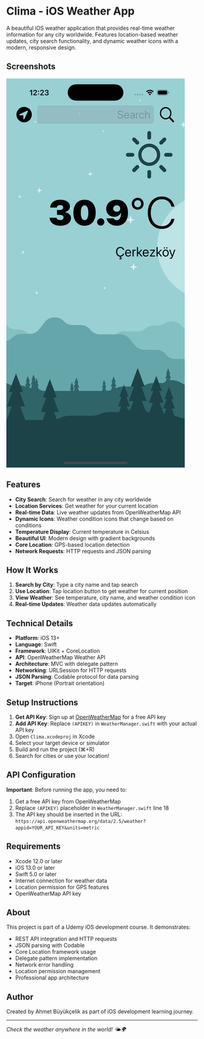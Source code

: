 # Clima - iOS Weather App

A beautiful iOS weather application that provides real-time weather information for any city worldwide. Features location-based weather updates, city search functionality, and dynamic weather icons with a modern, responsive design.

## Screenshots

![App Screenshot](./Screenshot.png)

## Features

- **City Search**: Search for weather in any city worldwide
- **Location Services**: Get weather for your current location
- **Real-time Data**: Live weather updates from OpenWeatherMap API
- **Dynamic Icons**: Weather condition icons that change based on conditions
- **Temperature Display**: Current temperature in Celsius
- **Beautiful UI**: Modern design with gradient backgrounds
- **Core Location**: GPS-based location detection
- **Network Requests**: HTTP requests and JSON parsing

## How It Works

1. **Search by City**: Type a city name and tap search
2. **Use Location**: Tap location button to get weather for current position
3. **View Weather**: See temperature, city name, and weather condition icon
4. **Real-time Updates**: Weather data updates automatically

## Technical Details

- **Platform**: iOS 13+
- **Language**: Swift
- **Framework**: UIKit + CoreLocation
- **API**: OpenWeatherMap Weather API
- **Architecture**: MVC with delegate pattern
- **Networking**: URLSession for HTTP requests
- **JSON Parsing**: Codable protocol for data parsing
- **Target**: iPhone (Portrait orientation)

## Setup Instructions

1. **Get API Key**: Sign up at [OpenWeatherMap](https://openweathermap.org/api) for a free API key
2. **Add API Key**: Replace `(APIKEY)` in `WeatherManager.swift` with your actual API key
3. Open `Clima.xcodeproj` in Xcode
4. Select your target device or simulator
5. Build and run the project (⌘+R)
6. Search for cities or use your location!

## API Configuration

**Important**: Before running the app, you need to:
1. Get a free API key from OpenWeatherMap
2. Replace `(APIKEY)` placeholder in `WeatherManager.swift` line 18
3. The API key should be inserted in the URL: `https://api.openweathermap.org/data/2.5/weather?appid=YOUR_API_KEY&units=metric`

## Requirements

- Xcode 12.0 or later
- iOS 13.0 or later
- Swift 5.0 or later
- Internet connection for weather data
- Location permission for GPS features
- OpenWeatherMap API key

## About

This project is part of a Udemy iOS development course. It demonstrates:
- REST API integration and HTTP requests
- JSON parsing with Codable
- Core Location framework usage
- Delegate pattern implementation
- Network error handling
- Location permission management
- Professional app architecture

## Author

Created by Ahmet Büyükçelik as part of iOS development learning journey.

---

*Check the weather anywhere in the world! 🌤️🌍*
